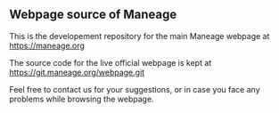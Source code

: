 Webpage source of Maneage
-------------------------

This is the developement repository for the main Maneage webpage at https://maneage.org

The source code for the live official webpage is kept at https://git.maneage.org/webpage.git

Feel free to contact us for your suggestions, or in case you face any problems while browsing the webpage.
